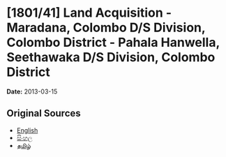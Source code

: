 # [1801/41] Land Acquisition - Maradana, Colombo D/S Division, Colombo District - Pahala Hanwella, Seethawaka D/S Division, Colombo District

**Date:** 2013-03-15

## Original Sources

- [English](https://documents.gov.lk/view/extra-gazettes/2013/3/1801-41_E.pdf)
- [සිංහල](https://documents.gov.lk/view/extra-gazettes/2013/3/1801-41_S.pdf)
- [தமிழ்](https://documents.gov.lk/view/extra-gazettes/2013/3/1801-41_T.pdf)
